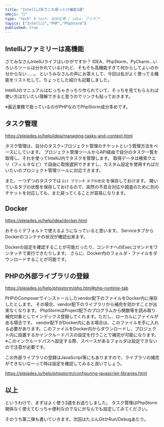 ```yaml
---
title: "IntelliJ系でこれ使っとけ機能3選"
emoji: "🦔"
type: "tech" # tech: 技術記事 / idea: アイデア
topics: ["IntelliJ","PHP","PhpStorm"]
published: true
---
```

## IntelliJファミリーは高機能
さてみなさんIntelliJライフはいかがですか？
IDEA、PhpStorm、PyCharm...いろいろツールは分かれているけれど、そもそも高機能すぎて何からしてよいのか分からない……。
というみなさんの声にお答えして、今回は私がよく使ってる機能をリスト化して、ちょっとした紹介も記載しました。

IntelliJのマニュアルはむっちゃきっちり作られていて、そっちを見てもらえれば使い方はだいたい理解できると思うのでリンクも貼っておきます。

※最近業務で扱っているのがPHPなのでPhpStorm成分多めです。

## タスク管理
https://pleiades.io/help/idea/managing-tasks-and-context.html

タスク管理は、自分のタスク=プロジェクト管理のチケットという管理方法をベースにしています。
プロジェクト管理ツールからAPI経由で自分のタスク一覧を取得し、それを使ってIntelliJ内でタスクを管理します。
取得データは検索クエリ（フィルタなど）で自由に取捨選択できますし、カスタム設定を使用すればだいたいのプロジェクト管理ツールに対応できます。

また、一つずつのタスクでは `Git ブランチ` `タブの状況` を保存しておけます。
開いているタブの状態を保存しておけるので、突然の不具合対応や調査のために別のチケットを対応しても、また戻ってくることが容易になります。


## Docker
https://pleiades.io/help/idea/docker.html

おそらくデフォルトで使えるようになっていると思います。
ServiceタブからDockerのコンテナの状況が確認出来ます。

Dockerの設定を確認することが可能だったり、コンテナへのExecコマンドをワンタッチで実行できたりします。
さらに、Docker内のフォルダ・ファイルをダウンロードすることが可能です。

## PHPの外部ライブラリの登録
https://pleiades.io/help/phpstorm/php.html#php-runtime-tab

PHPのComposerでインストールしたvendor配下のファイルをDocker内に保存したとします。
その場合、vendor配下のライブラリから補完を効かすことが出来なくなります。
PhpStormはProject配下のプログラムから関数等を読み取り補完対象としてインデックス登録してくれます。ただし、ローカルにファイルがある場合です。
vendor配下がDocker内にある場合は、このファイルを手に入れる必要があります。このファイルをDocker内からダウンロードし、プロジェクト内に設置するかインクルードパスの設定を行うことで補完が可能になります。
※このインクルードパスへ設定する際、スペースがあるフォルダは設定できないので注意が必要です。

この外部ライブラリの登録はJavaScript等にもありますので、ライブラリの補完ができないなーって時は設定を確認してみると良いでしょう。

https://pleiades.io/help/phpstorm/configuring-javascript-libraries.html

## 以上
というわけで、まずはよく使う3選をお送りしました。
タスク管理はPhpStorm関係なく使えてむっちゃ便利なのでなにがなんでも設定してみてください。

そのうち第二弾も書いていきます。次回はたぶんGitかRun/Debugあたり。
